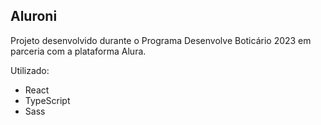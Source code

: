 ## Aluroni

Projeto desenvolvido durante o Programa Desenvolve Boticário 2023 em parceria com a plataforma Alura.

Utilizado:

- React
- TypeScript
- Sass

